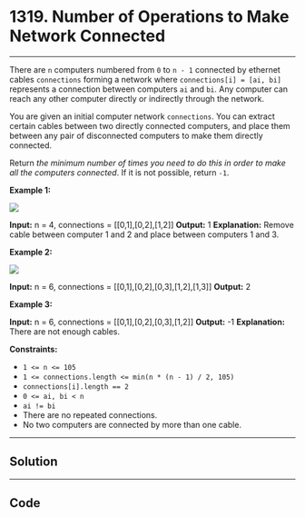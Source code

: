 # 1319. Number of Operations to Make Network Connected

---

There are `n` computers numbered from `0` to `n - 1` connected by ethernet cables `connections` forming a network where `connections[i] = [ai, bi]` represents a connection between computers `ai` and `bi`. Any computer can reach any other computer directly or indirectly through the network.

You are given an initial computer network `connections`. You can extract certain cables between two directly connected computers, and place them between any pair of disconnected computers to make them directly connected.

Return _the minimum number of times you need to do this in order to make all the computers connected_. If it is not possible, return `-1`.

 

**Example 1:**

![](https://assets.leetcode.com/uploads/2020/01/02/sample_1_1677.png)


**Input:** n = 4, connections = [[0,1],[0,2],[1,2]]
**Output:** 1
**Explanation:** Remove cable between computer 1 and 2 and place between computers 1 and 3.


**Example 2:**

![](https://assets.leetcode.com/uploads/2020/01/02/sample_2_1677.png)


**Input:** n = 6, connections = [[0,1],[0,2],[0,3],[1,2],[1,3]]
**Output:** 2


**Example 3:**


**Input:** n = 6, connections = [[0,1],[0,2],[0,3],[1,2]]
**Output:** -1
**Explanation:** There are not enough cables.


 

**Constraints:**

  * `1 <= n <= 105`
  * `1 <= connections.length <= min(n * (n - 1) / 2, 105)`
  * `connections[i].length == 2`
  * `0 <= ai, bi < n`
  * `ai != bi`
  * There are no repeated connections.
  * No two computers are connected by more than one cable.

---

## Solution



---

## Code
```python


```